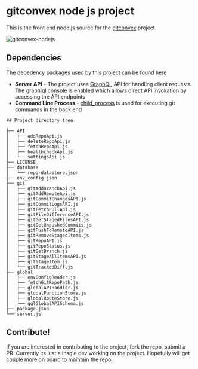 # gitconvex node js project
This is the front end node js source for the [gitconvex](https://github.com/neel1996/gitconvex-package) project.

![gitconvex-nodejs](https://user-images.githubusercontent.com/47709856/87227374-23c91180-c3b8-11ea-80a9-4ff0e9fcb1ec.png)

## Dependencies

The depedency packages used by this project can be found [here](https://github.com/neel1996/gitconvex-server/network/dependencies)

- **Server API** - The project uses [GraphQL](https://github.com/graphql) API for handling client requests. The graphiql console is enabled which allows direct API invokation by accessing the API endpoints
- **Command Line Process** - [child_process](https://nodejs.org/api/child_process.html) is used for executing git commands in the back end

```
## Project directory tree

├── API
│   ├── addRepoApi.js
│   ├── deleteRepoApi.js
│   ├── fetchRepoApi.js
│   ├── healthcheckApi.js
│   └── settingsApi.js
├── LICENSE
├── database
│   └── repo-datastore.json
├── env_config.json
├── git
│   ├── gitAddBranchApi.js
│   ├── gitAddRemoteApi.js
│   ├── gitCommitChangesAPI.js
│   ├── gitCommitLogsAPI.js
│   ├── gitFetchPullApi.js
│   ├── gitFileDifferenceAPI.js
│   ├── gitGetStagedFilesAPI.js
│   ├── gitGetUnpushedCommits.js
│   ├── gitPushToRemoteAPI.js
│   ├── gitRemoveStagedItems.js
│   ├── gitRepoAPI.js
│   ├── gitRepoStatus.js
│   ├── gitSetBranch.js
│   ├── gitStageAllItemsAPI.js
│   ├── gitStageItem.js
│   └── gitTrackedDiff.js
├── global
│   ├── envConfigReader.js
│   ├── fetchGitRepoPath.js
│   ├── globalAPIHandler.js
│   ├── globalFunctionStore.js
│   ├── globalRouteStore.js
│   └── gqlGlobalAPISchema.js
├── package.json
└── server.js

```
## Contribute!

If you are interested in contributing to the project, fork the repo, submit a PR. Currently its just a insgle dev working on the project. Hopefully will get couple more on board to maintain the repo